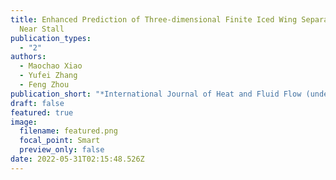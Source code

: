 ```yaml
---
title: Enhanced Prediction of Three-dimensional Finite Iced Wing Separated Flow
  Near Stall
publication_types:
  - "2"
authors:
  - Maochao Xiao
  - Yufei Zhang
  - Feng Zhou
publication_short: "*International Journal of Heat and Fluid Flow (under review)*"
draft: false
featured: true
image:
  filename: featured.png
  focal_point: Smart
  preview_only: false
date: 2022-05-31T02:15:48.526Z
---
```


